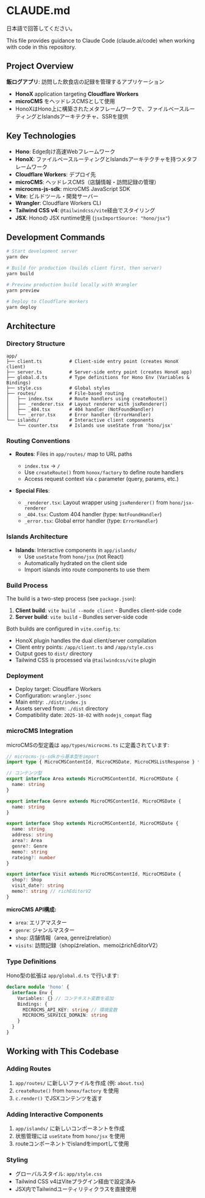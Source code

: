 # CLAUDE.md

日本語で回答してください。

This file provides guidance to Claude Code (claude.ai/code) when working with code in this repository.

## Project Overview

**飯ログアプリ**: 訪問した飲食店の記録を管理するアプリケーション

- **HonoX** application targeting **Cloudflare Workers**
- **microCMS** をヘッドレスCMSとして使用
- HonoXはHono上に構築されたメタフレームワークで、ファイルベースルーティングとIslandsアーキテクチャ、SSRを提供

## Key Technologies

- **Hono**: Edge向け高速Webフレームワーク
- **HonoX**: ファイルベースルーティングとIslandsアーキテクチャを持つメタフレームワーク
- **Cloudflare Workers**: デプロイ先
- **microCMS**: ヘッドレスCMS（店舗情報・訪問記録の管理）
- **microcms-js-sdk**: microCMS JavaScript SDK
- **Vite**: ビルドツール・開発サーバー
- **Wrangler**: Cloudflare Workers CLI
- **Tailwind CSS v4**: `@tailwindcss/vite`経由でスタイリング
- **JSX**: Honoの JSX runtime使用 (`jsxImportSource: "hono/jsx"`)

## Development Commands

```bash
# Start development server
yarn dev

# Build for production (builds client first, then server)
yarn build

# Preview production build locally with Wrangler
yarn preview

# Deploy to Cloudflare Workers
yarn deploy
```

## Architecture

### Directory Structure

```
app/
├── client.ts          # Client-side entry point (creates HonoX client)
├── server.ts          # Server-side entry point (creates HonoX app)
├── global.d.ts        # Type definitions for Hono Env (Variables & Bindings)
├── style.css          # Global styles
├── routes/            # File-based routing
│   ├── index.tsx      # Route handlers using createRoute()
│   ├── _renderer.tsx  # Layout renderer with jsxRenderer()
│   ├── _404.tsx       # 404 handler (NotFoundHandler)
│   └── _error.tsx     # Error handler (ErrorHandler)
└── islands/           # Interactive client components
    └── counter.tsx    # Islands use useState from 'hono/jsx'
```

### Routing Conventions

- **Routes**: Files in `app/routes/` map to URL paths
  - `index.tsx` → `/`
  - Use `createRoute()` from `honox/factory` to define route handlers
  - Access request context via `c` parameter (query, params, etc.)

- **Special Files**:
  - `_renderer.tsx`: Layout wrapper using `jsxRenderer()` from `hono/jsx-renderer`
  - `_404.tsx`: Custom 404 handler (type: `NotFoundHandler`)
  - `_error.tsx`: Global error handler (type: `ErrorHandler`)

### Islands Architecture

- **Islands**: Interactive components in `app/islands/`
  - Use `useState` from `hono/jsx` (not React)
  - Automatically hydrated on the client side
  - Import islands into route components to use them

### Build Process

The build is a two-step process (see `package.json`):

1. **Client build**: `vite build --mode client` - Bundles client-side code
2. **Server build**: `vite build` - Bundles server-side code

Both builds are configured in `vite.config.ts`:

- HonoX plugin handles the dual client/server compilation
- Client entry points: `/app/client.ts` and `/app/style.css`
- Output goes to `dist/` directory
- Tailwind CSS is processed via `@tailwindcss/vite` plugin

### Deployment

- Deploy target: Cloudflare Workers
- Configuration: `wrangler.jsonc`
- Main entry: `./dist/index.js`
- Assets served from: `./dist` directory
- Compatibility date: `2025-10-02` with `nodejs_compat` flag

### microCMS Integration

microCMSの型定義は `app/types/microcms.ts` に定義されています:

```typescript
// microcms-js-sdkから基本型をimport
import type { MicroCMSContentId, MicroCMSDate, MicroCMSListResponse } from 'microcms-js-sdk'

// コンテンツ型
export interface Area extends MicroCMSContentId, MicroCMSDate {
  name: string
}

export interface Genre extends MicroCMSContentId, MicroCMSDate {
  name: string
}

export interface Shop extends MicroCMSContentId, MicroCMSDate {
  name: string
  address: string
  area?: Area
  genre?: Genre
  memo?: string
  rateing?: number
}

export interface Visit extends MicroCMSContentId, MicroCMSDate {
  shop?: Shop
  visit_date?: string
  memo?: string // richEditorV2
}
```

**microCMS API構成:**

- `area`: エリアマスター
- `genre`: ジャンルマスター
- `shop`: 店舗情報（area, genreはrelation）
- `visits`: 訪問記録（shopはrelation、memoはrichEditorV2）

### Type Definitions

Hono型の拡張は `app/global.d.ts` で行います:

```typescript
declare module 'hono' {
  interface Env {
    Variables: {} // コンテキスト変数を追加
    Bindings: {
      MICROCMS_API_KEY: string // 環境変数
      MICROCMS_SERVICE_DOMAIN: string
    }
  }
}
```

## Working with This Codebase

### Adding Routes

1. `app/routes/` に新しいファイルを作成 (例: `about.tsx`)
2. `createRoute()` from `honox/factory` を使用
3. `c.render()` でJSXコンテンツを返す

### Adding Interactive Components

1. `app/islands/` に新しいコンポーネントを作成
2. 状態管理には `useState` from `hono/jsx` を使用
3. routeコンポーネントでislandをimportして使用

### Styling

- グローバルスタイル: `app/style.css`
- Tailwind CSS v4はViteプラグイン経由で設定済み
- JSX内でTailwindユーティリティクラスを直接使用
